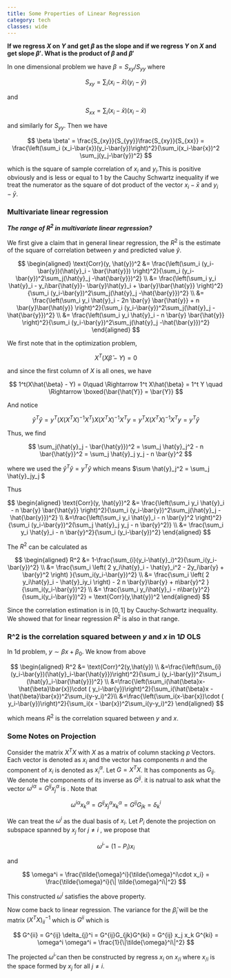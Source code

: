 ```yaml
---
title: Some Properties of Linear Regression
category: tech
classes: wide
---
```


**If we regress $X$ on $Y$ and get $\beta$ as the slope and if we regress $Y$ on $X$ and get slope $\beta'$. What is the product of $\beta$ and $\beta'$**

In one dimensional problem we have $\beta = S_{xy}/S_{yy}$ where 

$$
S_{xy} = \sum_i (x_i- \bar{x})(y_i - \bar{y})
$$

and 

$$
S_{xx} = \sum_i (x_i - \bar{x})(x_i-\bar{x})
$$

and similarly for $S_{yy}$. Then we have 

$$
\beta \beta' = \frac{S_{xy}}{S_{yy}}\frac{S_{xy}}{S_{xx}} = \frac{\left(\sum_i (x_i-\bar{x})(y_i-\bar{y})\right)^2}{\sum_i(x_i-\bar{x})^2 \sum_j(y_j-\bar{y})^2} 
$$

which is the square of sample correlation of $x_i$ and $y_i$.This is positive obviously and is less or equal to $1$ by the Cauchy Schwartz inequality if we treat the numerator as the square of dot product of the vector $x_i-\bar{x}$ and $y_i-\bar{y}$.



### Multivariate linear regression

***The range of $R^2$ in multivariate linear regression?***  

We first give a claim that in general linear regression, the $R^2$ is the estimate of the square of correlation between $y$ and predicted value $\hat{y}$.

$$
\begin{aligned}
\text{Corr}(y, \hat{y})^2 &= \frac{\left(\sum_i (y_i-\bar{y})(\hat{y}_i - \bar{\hat{y}}) \right)^2}{\sum_i (y_i-\bar{y})^2\sum_j(\hat{y}_j -\hat{\bar{y}})^2} \\
&= \frac{\left(\sum_i y_i \hat{y}_i - y_i\bar{\hat{y}}- \bar{y}\hat{y}_i + \bar{y}\bar{\hat{y}} \right)^2}{\sum_i (y_i-\bar{y})^2\sum_j(\hat{y}_j -\hat{\bar{y}})^2} \\
&= \frac{\left(\sum_i y_i \hat{y}_i  - 2n \bar{y} \bar{\hat{y}} + n \bar{y}\bar{\hat{y}} \right)^2}{\sum_i (y_i-\bar{y})^2\sum_j(\hat{y}_j -\hat{\bar{y}})^2} \\
&= \frac{\left(\sum_i y_i \hat{y}_i  - n \bar{y} \bar{\hat{y}} \right)^2}{\sum_i (y_i-\bar{y})^2\sum_j(\hat{y}_j -\hat{\bar{y}})^2} 
\end{aligned}
$$

We first note that in the optimization problem, 

$$
X^T(X\hat{\beta} - Y) = 0
$$

and since the first column of $X$ is all ones, we have 

$$
1^t(X\hat{\beta} - Y) = 0\quad \Rightarrow 1^t X\hat{\beta} = 1^t Y \quad \Rightarrow \boxed{\bar{\hat{Y}} = \bar{Y}}
$$

And notice 

$$
\hat{y}^T \hat{y} = y^T (X (X^TX)^{-1} X^T ) X(X^TX)^{-1}X^T y = y^TX(X^TX)^{-1}X^Ty = y^T\hat{y}
$$

Thus, we find 

$$
\sum_j(\hat{y}_j - \bar{\hat{y}})^2 = \sum_j \hat{y}_j^2 - n \bar{\hat{y}}^2 = \sum_j \hat{y}_j y_j - n \bar{y}^2
$$

where we used the $\hat{y}^T\hat{y} = y^T\hat{y}$  which means $\sum \hat{y}_j^2 = \sum_j \hat{y}_jy_j $  

Thus 

$$
\begin{aligned}
\text{Corr}(y, \hat{y})^2 &= \frac{\left(\sum_i y_i \hat{y}_i  - n \bar{y} \bar{\hat{y}} \right)^2}{\sum_i (y_i-\bar{y})^2\sum_j(\hat{y}_j -\hat{\bar{y}})^2}  \\
&=\frac{\left(\sum_i y_i \hat{y}_i  - n \bar{y}^2 \right)^2}{\sum_i (y_i-\bar{y})^2(\sum_j \hat{y}_j y_j - n \bar{y}^2)} \\
&= \frac{\sum_i y_i \hat{y}_i  - n \bar{y}^2}{\sum_i (y_i-\bar{y})^2} 
\end{aligned}
$$

The $R^2$ can be calculated as 

$$
\begin{aligned}
R^2 &= 1-\frac{\sum_{i}(y_i-\hat{y}_i)^2}{\sum_i(y_i-\bar{y})^2} \\
&= \frac{\sum_i \left( 2 y_i\hat{y}_i - \hat{y}_i^2 - 2y_i\bar{y} + \bar{y}^2 \right)  }{\sum_i(y_i-\bar{y})^2} \\
&= \frac{\sum_i \left( 2 y_i\hat{y}_i - \hat{y}_iy_i \right) - 2 n \bar{y}\bar{y} + n\bar{y}^2   }{\sum_i(y_i-\bar{y})^2} \\
&= \frac{\sum_i y_i\hat{y}_i - n\bar{y}^2}{\sum_i(y_i-\bar{y})^2} = \text{Corr}(y,\hat{y})^2
\end{aligned}
$$


Since the correlation estimation is in $[0,1]$ by Cauchy-Schwartz inequality. We showed that for linear regression $R^2$ is also in that range. 

### R^2 is the correlation squared between $y$ and $x$ in $1D$ OLS

In 1d problem, $y\sim \beta x + \beta_0$. We know from above 

$$
\begin{aligned}
R^2 &= \text{Corr}^2(y,\hat{y}) \\
&=\frac{\left(\sum_{i}(y_i-\bar{y})(\hat{y}_i-\bar{\hat{y}})\right)^2}{\sum_i (y_i-\bar{y})^2\sum_i (\hat{y}_i-\bar{\hat{y}})^2} \\
&=\frac{\left(\sum_i(\hat{\beta}x-\hat{\beta}\bar{x})\cdot ( y_i-\bar{y})\right)^2}{\sum_i(\hat{\beta}x - \hat{\beta}\bar{x})^2\sum_i(y-y_i)^2}\\
&=\frac{\left(\sum_i(x-\bar{x})\cdot ( y_i-\bar{y})\right)^2}{\sum_i(x - \bar{x})^2\sum_i(y-y_i)^2}
\end{aligned}
$$

which means $R^2$ is the correlation squared between $y$ and $x$. 


### Some Notes on Projection

Consider the matrix $X^TX$ with $X$ as a matrix of column stacking $p$ Vectors. Each vector is denoted as $x_i$ and the vector has components $n$ and the component of $x_i$ is denoted as $x_{i}^\alpha$.  Let $G = X^TX$. It has components as $G_{ij}$. We denote the components of its inverse as $G^{ij}$. it is natrual to ask what the vector $\omega^{i\alpha} = G^{ij}x_j^\alpha$ is . Note that 

$$
\omega^{i\alpha} x^\alpha_k = G^{ij}x_j^\alpha x_k^\alpha = G^{ij}G_{jk} = \delta_{k}^i
$$

We can treat the $\omega^i$ as the dual basis of $x_i$. Let $P_i$ denote the projection on subspace spanned by $x_j$ for $j\neq i$ , we propose that 

$$
\tilde{\omega}^i = (1 - P_i) x_i
$$

and 

$$
\omega^i = \frac{\tilde{\omega}^i}{\tilde{\omega}^i\cdot x_i} = \frac{\tilde{\omega}^i}{\| \tilde{\omega}^i\|^2}
$$

This constructed $\omega^i$ satisfies the above property. 

Now come back to linear regression. The variance for the $\hat{\beta}_i$ will be the matrix $(X^TX)^{-1}_{ii}$  which is $G^{ii}$ which is 

$$
G^{ii} = G^{ij} \delta_{j}^i = G^{ij}G_{jk}G^{ki} = G^{ij} x_j x_k G^{ki} = \omega^i \omega^i = \frac{1}{\|\tilde{\omega}^i\|^2}
$$

The projected $\tilde{\omega}^i$ can then be constructed by regress $x_i$ on $x_{/i}$ where $x_{/i}$ is the space formed by $x_j$ for all $j\neq i$.  
